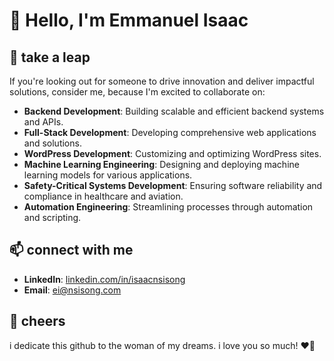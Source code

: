 # 👋 Hello, I'm Emmanuel Isaac

## 🔭 take a leap
If you're looking out for someone to drive innovation and deliver impactful solutions, consider me, because I'm excited to collaborate on:
- **Backend Development**: Building scalable and efficient backend systems and APIs.
- **Full-Stack Development**: Developing comprehensive web applications and solutions.
- **WordPress Development**: Customizing and optimizing WordPress sites.
- **Machine Learning Engineering**: Designing and deploying machine learning models for various applications.
- **Safety-Critical Systems Development**: Ensuring software reliability and compliance in healthcare and aviation.
- **Automation Engineering**: Streamlining processes through automation and scripting.
<!-- If you’re seeking someone to drive innovation and deliver impactful solutions, consider me for roles in:
- **Backend Development**
- **Full-Stack Development**
- **WordPress Development**
- **Machine Learning Engineering**
- **Safety-Critical Software Engineering**
- **Automation Engineering** -->

## 📫 connect with me
- **LinkedIn**: [linkedin.com/in/isaacnsisong](https://linkedin.com/in/isaacnsisong)
- **Email**: [ei@nsisong.com](mailto:ei@nsisong.com)

## 💖 cheers
i dedicate this github to the woman of my dreams. i love you so much! ❤️🌹


